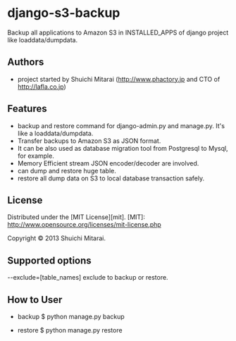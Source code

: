 django-s3-backup
================

Backup all applications to Amazon S3  in INSTALLED_APPS of django project like loaddata/dumpdata.

Authors
----------------
- project started by Shuichi Mitarai (http://www.phactory.jp and CTO of http://lafla.co.jp)

Features
----------------
- backup and restore command for django-admin.py and manage.py. It's like a loaddata/dumpdata.
- Transfer backups to Amazon S3 as JSON format.
- It can be also used as database migration tool from Postgresql to Mysql, for example.
- Memory Efficient stream JSON encoder/decoder are involved.
- can dump and restore huge table.
- restore all dump data on S3 to local database transaction safely.

License
----------------
Distributed under the [MIT License][mit].
[MIT]: http://www.opensource.org/licenses/mit-license.php

Copyright &copy; 2013 Shuichi Mitarai.


Supported options
----------------
--exclude=[table_names]   exclude to backup or restore.

How to User
----------------
* backup
  $ python manage.py backup

* restore
  $ python manage.py restore
